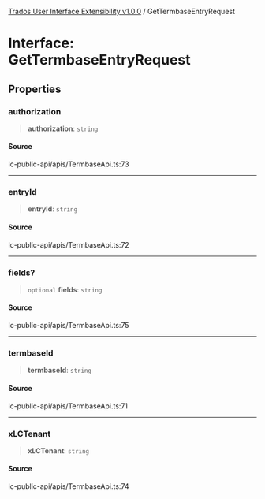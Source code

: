 [Trados User Interface Extensibility v1.0.0](../wiki/globals) / GetTermbaseEntryRequest

# Interface: GetTermbaseEntryRequest

## Properties

### authorization

> **authorization**: `string`

#### Source

lc-public-api/apis/TermbaseApi.ts:73

***

### entryId

> **entryId**: `string`

#### Source

lc-public-api/apis/TermbaseApi.ts:72

***

### fields?

> `optional` **fields**: `string`

#### Source

lc-public-api/apis/TermbaseApi.ts:75

***

### termbaseId

> **termbaseId**: `string`

#### Source

lc-public-api/apis/TermbaseApi.ts:71

***

### xLCTenant

> **xLCTenant**: `string`

#### Source

lc-public-api/apis/TermbaseApi.ts:74
